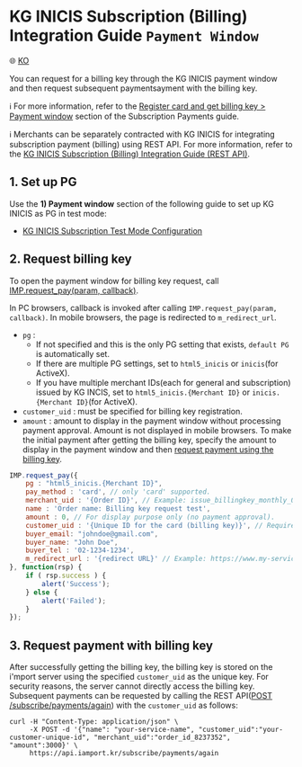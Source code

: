 # KG INICIS Subscription (Billing) Integration Guide `Payment Window`

:globe_with_meridians: [KO](../inicis-request-billing-key.md)

You can request for a billing key through the KG INICIS payment window and then request subsequent paymentsayment with the billing key.<Br />

ℹ️ For more information, refer to the [Register card and get billing key > Payment window](https://docs.iamport.kr/en-US/implementation/subscription#issue-billing-b) section of the Subscription Payments guide.
<Br />

ℹ️ Merchants can be separately contracted with KG INICIS for integrating subscription payment (billing) using REST API. For more information, refer to the [KG INICIS Subscription (Billing) Integration Guide (REST API)](./inicis-api-billing-key.md).

## 1. Set up PG

Use the **1) Payment window** section of the following guide to set up KG INICIS as PG in test mode:
- <a href="https://guide.iamport.kr/005331e6-be5d-4cc1-a547-9e78416b77e9" target="_blank">KG INICIS Subscription Test Mode Configuration</a>

## 2. Request billing key

To open the payment window for billing key request, call [IMP.request_pay(param, callback)](https://docs.iamport.kr/en-US/tech/imp#request_pay).

In PC browsers, callback is invoked after calling `IMP.request_pay(param, callback)`. In mobile browsers, the page is redirected to  `m_redirect_url`.

- `pg` : 
	- If not specified and this is the only PG setting that exists, `default PG` is automatically set. 
	- If there are multiple PG settings, set to `html5_inicis` or `inicis`(for ActiveX).
	- If you have multiple merchant IDs(each for general and subscription) issued by KG INCIS, set to `html5_inicis.{Merchant ID}` or `inicis.{Merchant ID}`(for ActiveX).
- `customer_uid` : must be specified for billing key registration.
- `amount` : amount to display in the payment window without processing payment approval. Amount is not displayed in mobile browsers. To make the initial payment after getting the billing key, specify the amount to display in the payment window and then [request payment using the billing key](#request-pay).


```javascript
IMP.request_pay({
	pg : "html5_inicis.{Merchant ID}",
	pay_method : 'card', // only 'card' supported.
	merchant_uid : '{Order ID}', // Example: issue_billingkey_monthly_0001
	name : 'Order name: Billing key request test',
	amount : 0, // For display purpose only (no payment approval).
	customer_uid : '{Unique ID for the card (billing key)}', // Required (Example: gildong_0001_1234)
	buyer_email: "johndoe@gmail.com",
    buyer_name: "John Doe",
	buyer_tel : '02-1234-1234',
	m_redirect_url : '{redirect URL}' // Example: https://www.my-service.com/payments/complete/mobile (for mobile only)
}, function(rsp) {
	if ( rsp.success ) {
		alert('Success');
	} else {
		alert('Failed');
	}
});
```

<a name="request-pay" />

## 3. Request payment with billing key

After successfully getting the billing key, the billing key is stored on the i'mport server using the specified `customer_uid` as the unique key. For security reasons, the server cannot directly access the billing key. Subsequent payments can be requested by calling the REST API([POST /subscribe/payments/again](https://api.iamport.kr/#!/subscribe/again)) with the `customer_uid` as follows:

```
curl -H "Content-Type: application/json" \   
     -X POST -d '{"name": "your-service-name", "customer_uid":"your-customer-unique-id", "merchant_uid":"order_id_8237352", "amount":3000}' \
     https://api.iamport.kr/subscribe/payments/again
```
